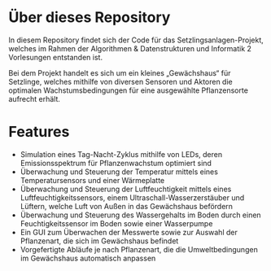 # Über dieses Repository
In diesem Repository findet sich der Code für das Setzlingsanlagen-Projekt, welches im Rahmen der Algorithmen & Datenstrukturen und Informatik 2 Vorlesungen entstanden ist.

Bei dem Projekt handelt es sich um ein kleines „Gewächshaus“ für Setzlinge, welches mithilfe von diversen Sensoren und Aktoren die optimalen Wachstumsbedingungen für eine ausgewählte Pflanzensorte aufrecht erhält.

# Features

* Simulation eines Tag-Nacht-Zyklus mithilfe von LEDs, deren Emissionsspektrum für Pflanzenwachstum optimiert sind
* Überwachung und Steuerung der Temperatur mittels eines Temperatursensors und einer Wärmeplatte
* Überwachung und Steuerung der Luftfeuchtigkeit mittels eines Luftfeuchtigkeitssensors, einem Ultraschall-Wasserzerstäuber und Lüftern, welche Luft von Außen in das Gewächshaus befördern
* Überwachung und Steuerung des Wassergehalts im Boden durch einen Feuchtigkeitssensor im Boden sowie einer Wasserpumpe
* Ein GUI zum Überwachen der Messwerte sowie zur Auswahl der Pflanzenart, die sich im Gewächshaus befindet
* Vorgefertigte Abläufe je nach Pflanzenart, die die Umweltbedingungen im Gewächshaus automatisch anpassen